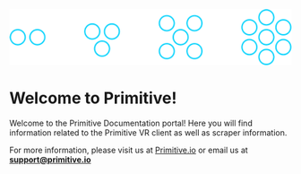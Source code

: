 <p align=center>
    <img src="/_media/primitive_logo.png" height="100px">
</p>

# Welcome to Primitive!

Welcome to the Primitive Documentation portal! Here you will find information related to the Primitive VR client as well as scraper information.

For more information, please visit us at [Primitive.io](http://primitive.io) or email us at **support@primitive.io**

[logo]: https://github.com/adam-p/markdown-here/raw/master/src/common/images/icon48.png "Logo Title Text 2"